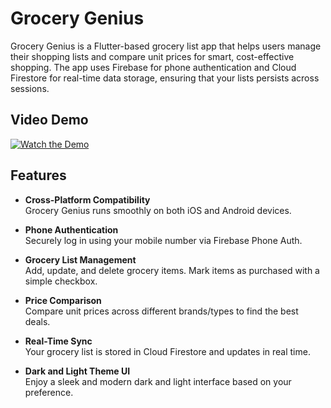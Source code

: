 # Grocery Genius

Grocery Genius is a Flutter-based grocery list app that helps users manage their shopping lists and compare unit prices for smart, cost-effective shopping. The app uses Firebase for phone authentication and Cloud Firestore for real-time data storage, ensuring that your lists persists across sessions.

## Video Demo

[![Watch the Demo](https://img.youtube.com/vi/OMtrfHwQgrg/0.jpg)](https://www.youtube.com/watch?v=OMtrfHwQgrg)

## Features

- **Cross-Platform Compatibility**  
  Grocery Genius runs smoothly on both iOS and Android devices.

- **Phone Authentication**  
  Securely log in using your mobile number via Firebase Phone Auth.
  
- **Grocery List Management**  
  Add, update, and delete grocery items. Mark items as purchased with a simple checkbox.

- **Price Comparison**  
  Compare unit prices across different brands/types to find the best deals.

- **Real-Time Sync**  
  Your grocery list is stored in Cloud Firestore and updates in real time.

- **Dark and Light Theme UI**  
  Enjoy a sleek and modern dark and light interface based on your preference.

